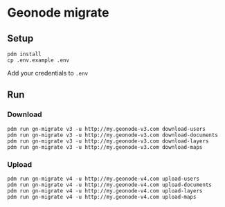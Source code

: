 # Geonode migrate

## Setup
```
pdm install
cp .env.example .env
```

Add your credentials to `.env`


## Run
### Download
```
pdm run gn-migrate v3 -u http://my.geonode-v3.com download-users
pdm run gn-migrate v3 -u http://my.geonode-v3.com download-documents
pdm run gn-migrate v3 -u http://my.geonode-v3.com download-layers
pdm run gn-migrate v3 -u http://my.geonode-v3.com download-maps
```
### Upload
```
pdm run gn-migrate v4 -u http://my.geonode-v4.com upload-users
pdm run gn-migrate v4 -u http://my.geonode-v4.com upload-documents
pdm run gn-migrate v4 -u http://my.geonode-v4.com upload-layers
pdm run gn-migrate v4 -u http://my.geonode-v4.com upload-maps
```
